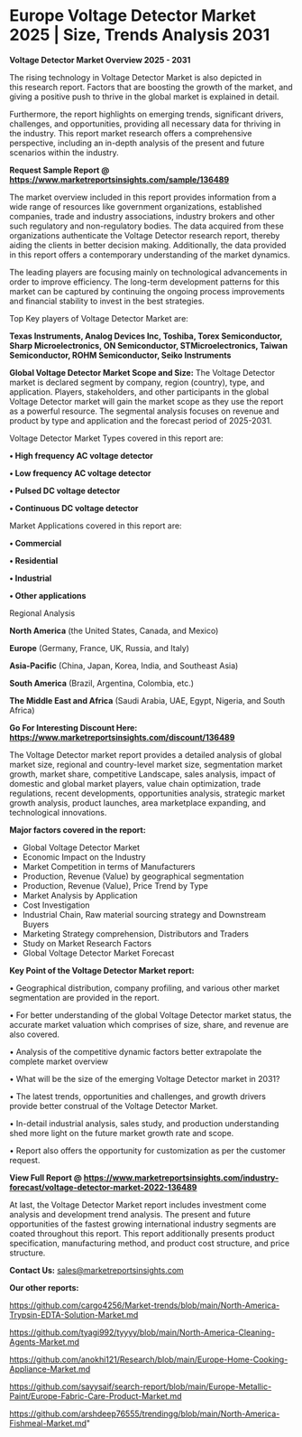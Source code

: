  # Europe Voltage Detector Market 2025 | Size, Trends Analysis 2031

<Strong> Voltage Detector Market Overview 2025 - 2031</strong>

The rising technology in Voltage Detector Market is also depicted in this research report. Factors that are boosting the growth of the market, and giving a positive push to thrive in the global market is explained in detail.

Furthermore, the report highlights on emerging trends, significant drivers, challenges, and opportunities, providing all necessary data for thriving in the industry. This report market research offers a comprehensive perspective, including an in-depth analysis of the present and future scenarios within the industry.

<strong>Request Sample Report @ <a href=https://www.marketreportsinsights.com/sample/136489>https://www.marketreportsinsights.com/sample/136489</a></strong>

The market overview included in this report provides information from a wide range of resources like government organizations, established companies, trade and industry associations, industry brokers and other such regulatory and non-regulatory bodies. The data acquired from these organizations authenticate the Voltage Detector research report, thereby aiding the clients in better decision making. Additionally, the data provided in this report offers a contemporary understanding of the market dynamics.

The leading players are focusing mainly on technological advancements in order to improve efficiency. The long-term development patterns for this market can be captured by continuing the ongoing process improvements and financial stability to invest in the best strategies.

Top Key players of Voltage Detector Market are:

<strong>Texas Instruments, Analog Devices Inc, Toshiba, Torex Semiconductor, Sharp Microelectronics, ON Semiconductor, STMicroelectronics, Taiwan Semiconductor, ROHM Semiconductor, Seiko Instruments</strong>

<strong><b>Global Voltage Detector Market Scope and Size:</b></strong>
The Voltage Detector market is declared segment by company, region (country), type, and application. Players, stakeholders, and other participants in the global Voltage Detector market will gain the market scope as they use the report as a powerful resource. The segmental analysis focuses on revenue and product by type and application and the forecast period of 2025-2031.

Voltage Detector Market Types covered in this report are:

<strong>• High frequency AC voltage detector

• Low frequency AC voltage detector

• Pulsed DC voltage detector

• Continuous DC voltage detector</strong>

Market Applications covered in this report are:

<strong>• Commercial

• Residential

• Industrial

• Other applications</strong> 

Regional Analysis

<strong>North America</strong> (the United States, Canada, and Mexico)

<strong>Europe</strong> (Germany, France, UK, Russia, and Italy)

<strong>Asia-Pacific</strong> (China, Japan, Korea, India, and Southeast Asia)

<strong>South America</strong> (Brazil, Argentina, Colombia, etc.)

<strong>The Middle East and Africa</strong> (Saudi Arabia, UAE, Egypt, Nigeria, and South Africa)

<strong>Go For Interesting Discount Here: <a href=https://www.marketreportsinsights.com/discount/136489>https://www.marketreportsinsights.com/discount/136489</a></strong>

The Voltage Detector market report provides a detailed analysis of global market size, regional and country-level market size, segmentation market growth, market share, competitive Landscape, sales analysis, impact of domestic and global market players, value chain optimization, trade regulations, recent developments, opportunities analysis, strategic market growth analysis, product launches, area marketplace expanding, and technological innovations.

<strong><b>Major factors covered in the report:</b></strong>
<ul>
  <li>Global Voltage Detector Market </li>
  <li>Economic Impact on the Industry</li>
  <li>Market Competition in terms of Manufacturers</li>
  <li>Production, Revenue (Value) by geographical segmentation</li>
  <li>Production, Revenue (Value), Price Trend by Type</li>
  <li>Market Analysis by Application</li>
  <li>Cost Investigation</li>
  <li>Industrial Chain, Raw material sourcing strategy and Downstream Buyers</li>
  <li>Marketing Strategy comprehension, Distributors and Traders</li>
  <li>Study on Market Research Factors</li>
  <li>Global Voltage Detector Market Forecast</li>
</ul>

<strong><b>Key Point of the Voltage Detector Market report:</b></strong>

• Geographical distribution, company profiling, and various other market segmentation are provided in the report.

• For better understanding of the global Voltage Detector market status, the accurate market valuation which comprises of size, share, and revenue are also covered.

• Analysis of the competitive dynamic factors better extrapolate the complete market overview

• What will be the size of the emerging Voltage Detector market in 2031?

• The latest trends, opportunities and challenges, and growth drivers provide better construal of the Voltage Detector Market.

• In-detail industrial analysis, sales study, and production understanding shed more light on the future market growth rate and scope.

• Report also offers the opportunity for customization as per the customer request.

<strong><b>View Full Report @ <a href=https://www.marketreportsinsights.com/industry-forecast/voltage-detector-market-2022-136489>https://www.marketreportsinsights.com/industry-forecast/voltage-detector-market-2022-136489</a></b></strong>


At last, the Voltage Detector Market report includes investment come analysis and development trend analysis. The present and future opportunities of the fastest growing international industry segments are coated throughout this report. This report additionally presents product specification, manufacturing method, and product cost structure, and price structure.

<strong>Contact Us:</strong>
sales@marketreportsinsights.com

<strong>Our other reports:</strong>

<a href=https://github.com/cargo4256/Market-trends/blob/main/North-America-Trypsin-EDTA-Solution-Market.md>https://github.com/cargo4256/Market-trends/blob/main/North-America-Trypsin-EDTA-Solution-Market.md</a>

<a href=https://github.com/tyagi992/tyyyy/blob/main/North-America-Cleaning-Agents-Market.md>https://github.com/tyagi992/tyyyy/blob/main/North-America-Cleaning-Agents-Market.md</a>

<a href=https://github.com/anokhi121/Research/blob/main/Europe-Home-Cooking-Appliance-Market.md>https://github.com/anokhi121/Research/blob/main/Europe-Home-Cooking-Appliance-Market.md</a>

<a href=https://github.com/sayysaif/search-report/blob/main/Europe-Metallic-Paint/Europe-Fabric-Care-Product-Market.md>https://github.com/sayysaif/search-report/blob/main/Europe-Metallic-Paint/Europe-Fabric-Care-Product-Market.md</a>

<a href=https://github.com/arshdeep76555/trendingg/blob/main/North-America-Fishmeal-Market.md>https://github.com/arshdeep76555/trendingg/blob/main/North-America-Fishmeal-Market.md</a>"
